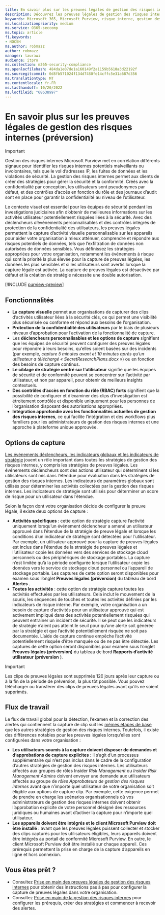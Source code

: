 ```yaml
---
title: En savoir plus sur les preuves légales de gestion des risques internes (préversion)
description: Découvrez les preuves légales de gestion des risques internes dans Microsoft Purview. La preuve légale est un outil d’investigation permettant d’afficher l’activité de l’utilisateur capturé pour déterminer si les actions de l’utilisateur présentent un risque et peuvent entraîner un incident de sécurité.
keywords: Microsoft 365, Microsoft Purview, risque interne, gestion des risques, conformité
ms.localizationpriority: medium
ms.service: O365-seccomp
ms.topic: article
f1.keywords:
- NOCSH
ms.author: robmazz
author: robmazz
manager: laurawi
audience: itpro
ms.collection: m365-security-compliance
ms.openlocfilehash: 484da1e07de1a160149f2a1159b5610a3d22192f
ms.sourcegitcommit: 0d8fb571024f134d7480fe14cffc5e31a687d356
ms.translationtype: MT
ms.contentlocale: fr-FR
ms.lasthandoff: 10/20/2022
ms.locfileid: "68638997"
---
```

# <a name="learn-about-insider-risk-management-forensic-evidence-preview"></a>En savoir plus sur les preuves légales de gestion des risques internes (préversion)

>[!IMPORTANT]
>Gestion des risques internes Microsoft Purview met en corrélation différents signaux pour identifier les risques internes potentiels malveillants ou involontaires, tels que le vol d’adresses IP, les fuites de données et les violations de sécurité. La gestion des risques internes permet aux clients de créer des stratégies pour gérer la sécurité et la conformité. Créés avec la confidentialité par conception, les utilisateurs sont pseudonymes par défaut, et des contrôles d’accès en fonction du rôle et des journaux d’audit sont en place pour garantir la confidentialité au niveau de l’utilisateur.

Le contexte visuel est essentiel pour les équipes de sécurité pendant les investigations judiciaires afin d’obtenir de meilleures informations sur les activités utilisateur potentiellement risquées liées à la sécurité. Avec des déclencheurs d’événements personnalisables et des contrôles intégrés de protection de la confidentialité des utilisateurs, les preuves légales permettent la capture d’activité visuelle personnalisable sur les appareils pour aider votre organisation à mieux atténuer, comprendre et répondre aux risques potentiels de données, tels que l’exfiltration de données non autorisées de données sensibles. Vous définissez les stratégies appropriées pour votre organisation, notamment les événements à risque qui sont la priorité la plus élevée pour la capture de preuves légales, les données les plus sensibles et si les utilisateurs sont avertis lorsque la capture légale est activée. La capture de preuves légales est désactivée par défaut et la création de stratégie nécessite une double autorisation.

[!INCLUDE [purview-preview](../includes/purview-preview.md)]

## <a name="feature-capabilities"></a>Fonctionnalités

- **La capture visuelle** permet aux organisations de capturer des clips d’activités utilisateur liées à la sécurité clés, ce qui permet une visibilité plus sécurisée ou conforme et répond aux besoins de l’organisation.
- **Protection de la confidentialité des utilisateurs** par le biais de plusieurs niveaux d’approbation pour l’activation de la fonctionnalité de capture.
- Les **déclencheurs personnalisables et les options de capture** signifient que les équipes de sécurité peuvent configurer des preuves légales pour répondre à leurs besoins, qu’elles soient basées sur des incidents (par exemple, *capture 5 minutes avant et 10 minutes après qu’un utilisateur a téléchargé « SecretResearchPlans.docx* ») ou en fonction des besoins de capture continus.
- **Le ciblage de stratégie centré sur l’utilisateur** signifie que les équipes de sécurité et de conformité peuvent se concentrer sur l’activité par utilisateur, et non par appareil, pour obtenir de meilleurs insights contextuels.
- **Des contrôles d’accès en fonction du rôle (RBAC) forts** signifient que la possibilité de configurer et d’examiner des clips d’investigation est étroitement contrôlée et disponible uniquement pour les personnes de l’organisation disposant des autorisations appropriées.
- **Intégration approfondie avec les fonctionnalités actuelles de gestion des risques internes**, ce qui facilite l’intégration et des workflows plus familiers pour les administrateurs de gestion des risques internes et une approche à plateforme unique approuvée.

## <a name="capturing-options"></a>Options de capture

[Les événements déclencheurs, les indicateurs globaux et les indicateurs de stratégie](/microsoft-365/compliance/insider-risk-management-settings#indicators) jouent un rôle important dans toutes les stratégies de gestion des risques internes, y compris les stratégies de preuves légales. Les événements déclencheurs sont des actions utilisateur qui déterminent si les utilisateurs sont mis dans l’étendue pour évaluation dans les stratégies de gestion des risques internes. Les indicateurs de paramètres globaux sont utilisés pour déterminer les activités collectées par la gestion des risques internes. Les indicateurs de stratégie sont utilisés pour déterminer un score de risque pour un utilisateur dans l’étendue.

Selon la façon dont votre organisation décide de configurer la preuve légale, il existe deux options de capture :

- **Activités spécifiques** : cette option de stratégie capture l’activité uniquement lorsqu’un événement déclencheur a amené un utilisateur approuvé dans l’étendue de la stratégie de preuve légale et lorsque les conditions d’un indicateur de stratégie sont détectées pour l’utilisateur. Par exemple, un utilisateur approuvé pour la capture de preuves légales est inclus dans l’étendue de la stratégie de preuves légales et l’utilisateur copie les données vers des services de stockage cloud personnels ou des périphériques de stockage portables. La capture n’est limitée qu’à la période configurée lorsque l’utilisateur copie les données vers le service de stockage cloud personnel ou l’appareil de stockage portable. Les captures de cette option seront disponibles pour examen sous l’onglet **Preuves légales (préversion)** du tableau de bord **Alertes** .
- **Toutes les activités** : cette option de stratégie capture toutes les activités effectuées par les utilisateurs. Cela inclut le mouvement de la souris, les séquences de touches et toutes les activités définies par les indicateurs de risque interne. Par exemple, votre organisation a un besoin de capture d’activités pour un utilisateur approuvé qui est activement impliqué dans des activités potentiellement risquées qui peuvent entraîner un incident de sécurité. Il se peut que les indicateurs de stratégie n’aient pas atteint le seuil pour qu’une alerte soit générée par la stratégie et que l’activité potentiellement risquée ne soit pas documentée. L’aide de capture continue empêche l’activité potentiellement risquée d’être manquée ou de ne pas être détectée. Les captures de cette option seront disponibles pour examen sous l’onglet **Preuves légales (préversion)** du tableau de bord **Rapports d’activité utilisateur (préversion** ).

>[!IMPORTANT]
>Les clips de preuves légales sont supprimés 120 jours après leur capture ou à la fin de la période de préversion, la plus tôt possible. Vous pouvez télécharger ou transférer des clips de preuves légales avant qu’ils ne soient supprimés.

## <a name="workflow"></a>Flux de travail

Le flux de travail global pour la détection, l’examen et la correction des alertes qui contiennent la capture de clip suit les [mêmes étapes de base](/microsoft-365/compliance/insider-risk-management#workflow) que les autres stratégies de gestion des risques internes. Toutefois, il existe des différences notables pour les preuves légales lorsqu’elles sont configurées dans votre organisation :

- **Les utilisateurs soumis à la capture doivent disposer de demandes et d’approbations de capture explicites** : il s’agit d’un processus supplémentaire qui n’est pas inclus dans le cadre de la configuration d’autres stratégies de gestion des risques internes. Les utilisateurs affectés aux groupes de rôles Insider *Risk Management* ou *Insider Risk Management Admins* doivent envoyer une demande aux utilisateurs affectés au groupe de *rôles Approbateurs de gestion des risques internes* avant que n’importe quel utilisateur de votre organisation soit éligible aux options de capture clip. Par exemple, cette exigence permet de prendre en charge les scénarios organisationnels où vos administrateurs de gestion des risques internes doivent obtenir l’approbation explicite de votre personnel désigné des ressources juridiques ou humaines avant d’activer la capture pour n’importe quel utilisateur.
- **Les appareils doivent être intégrés et le client Microsoft Purview doit être installé** : avant que les preuves légales puissent collecter et stocker des clips capturés pour les utilisateurs éligibles, leurs appareils doivent être intégrés au portail de conformité Microsoft Purview. En outre, le client Microsoft Purview doit être installé sur chaque appareil. Ces prérequis permettent la prise en charge de la capture d’appareils en ligne et hors connexion.

## <a name="ready-to-get-started"></a>Vous êtes prêt ?

- Consultez [Prise en main des preuves légales de gestion des risques internes](/microsoft-365/compliance/insider-risk-management-forensic-evidence-configure) pour obtenir des instructions pas à pas pour configurer la capture de preuves légales dans votre organisation.
- Consultez [Prise en main de la gestion des risques internes](/microsoft-365/compliance/insider-risk-management-configure) pour configurer les prérequis, créer des stratégies et commencer à recevoir des alertes.
